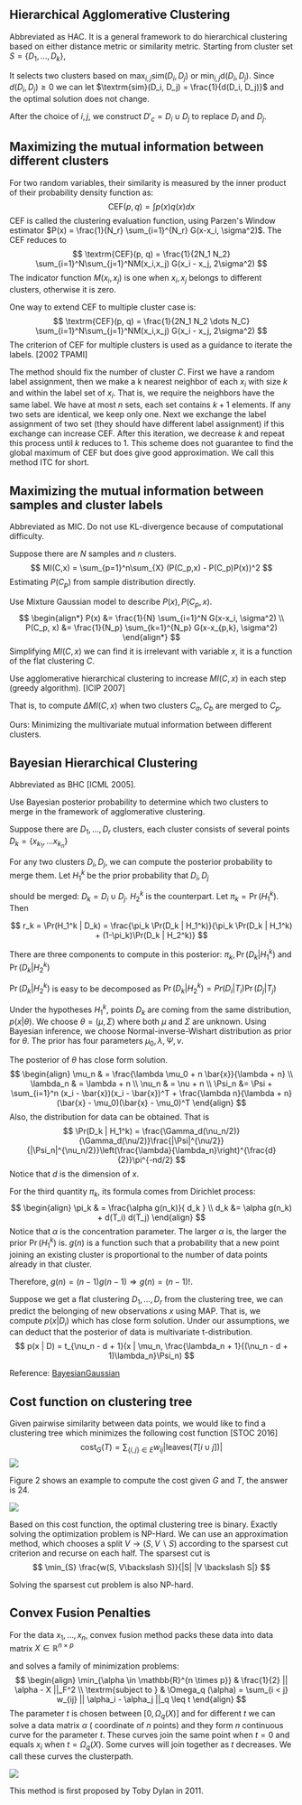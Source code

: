 ## Hierarchical Agglomerative Clustering

Abbreviated as HAC. It is a general framework to do hierarchical clustering based on either distance metric or similarity metric. Starting from cluster set $S = \{D_1, \dots, D_k\}$,

It selects two clusters based on $\max_{i,j} \textrm{sim}(D_i, D_j)$ or $\min_{i,j} \textrm{d}(D_i, D_j)$. Since $d(D_i, D_j)\geq 0$ we can let $\textrm{sim}(D_i, D_j) = \frac{1}{d(D_i, D_j)}$ and the optimal solution does not change.

After the choice of $i,j$, we construct $D'_{c} = D_i \cup D_j$ to replace $D_i$ and $D_j$.

## Maximizing the mutual information between different clusters

For two random variables, their similarity is measured by the inner product of their probability density function as:
$$
\textrm{CEF}(p,q) = \int p(x) q(x)dx
$$
CEF is called the clustering evaluation function, using Parzen's Window estimator $P(x) = \frac{1}{N_r} \sum_{i=1}^{N_r} G(x-x_i, \sigma^2)$. The CEF reduces to
$$
\textrm{CEF}(p, q) = \frac{1}{2N_1 N_2} \sum_{i=1}^N\sum_{j=1}^NM(x_i,x_j) G(x_i - x_j, 2\sigma^2)
$$
The indicator function $M(x_i,x_j)$ is one when $x_i, x_j$ belongs to different clusters, otherwise it is zero.

One way to extend CEF to multiple cluster case is:
$$
\textrm{CEF}(p, q) = \frac{1}{2N_1 N_2 \dots N_C} \sum_{i=1}^N\sum_{j=1}^NM(x_i,x_j) G(x_i - x_j, 2\sigma^2)
$$
The criterion of CEF for multiple clusters is used as a guidance to iterate the labels. [2002 TPAMI]

The method should fix the number of cluster $C$. First we have a random label assignment, then we make a k nearest neighbor of each $x_i$ with size $k$ and within the label set of $x_i$. That is, we require the neighbors have the same label. We have at most $n$ sets, each set contains $k+1$ elements. If any two sets are identical, we keep only one. Next we exchange the label assignment of two set (they should have different label assignment) if this exchange can increase CEF. After this iteration, we decrease $k$ and repeat this process until $k$ reduces to 1. This scheme does not guarantee to find the global maximum of CEF but does give good approximation. We call this method ITC for short. 

## Maximizing the mutual information between samples and cluster labels

Abbreviated as MIC. Do not use KL-divergence because of computational difficulty.

Suppose there are $N$ samples and $n$ clusters.
$$
MI(C,x) = \sum_{p=1}^n\sum_{X} (P(C_p,x) - P(C_p)P(x))^2
$$
Estimating $P(C_p)$ from sample distribution directly. 

Use Mixture Gaussian model to describe $P(x), P(C_p,x)$. 
$$
\begin{align*}
P(x) &= \frac{1}{N} \sum_{i=1}^N G(x-x_i, \sigma^2) \\
P(C_p, x) &= \frac{1}{N_p} \sum_{k=1}^{N_p} G(x-x_{p,k}, \sigma^2)
\end{align*}
$$
Simplifying $MI(C,x)$ we can find it is irrelevant with variable $x$, it is a function of the flat clustering $C$. 

Use agglomerative hierarchical clustering to increase $MI(C,x)$ in each step (greedy algorithm). [ICIP 2007]

That is, to compute $\Delta MI(C,x)$ when two clusters $C_a, C_b$ are merged to $C_p$.

Ours: Minimizing the multivariate mutual information between different clusters.

## Bayesian Hierarchical Clustering

Abbreviated as BHC [ICML 2005].

Use Bayesian posterior probability to determine which two clusters to merge in the framework of agglomerative clustering.

Suppose there are $D_1, \dots, D_r$ clusters, each cluster consists of several points $D_k = \{x_{k_1},\dots x_{k_n}\}$

For any two clusters $D_i, D_j$, we can compute the posterior probability to merge them. Let $H^{k}_1$ be the prior probability that $D_i, D_j$

should be merged: $D_k = D_i \cup D_j$. $H_2^{k}$ is the counterpart. Let $\pi_k = \Pr(H_1^{k})$. Then 

$$
r_k = \Pr(H_1^k | D_k) = \frac{\pi_k \Pr(D_k | H_1^k)}{\pi_k \Pr(D_k | H_1^k) + (1-\pi_k)\Pr(D_k | H_2^k)}
$$

There are three components to compute in this posterior: $\pi_k, \Pr(D_k | H_1^k)$ and $\Pr(D_k | H_2^k)$

$\Pr(D_k | H_2^k)$ is easy to be decomposed as $\Pr(D_k | H_2^k)=Pr(D_i | T_i) \Pr(D_j | T_j)$

Under the hypotheses $H_1^k$, points $D_k$ are coming from the same distribution, $p(x|\theta)$. We choose $\theta = (\mu, \Sigma)$ where both $\mu$ and $\Sigma$ are unknown. Using Bayesian inference, we choose Normal-inverse-Wishart distribution as prior for $\theta$.  The prior has four parameters $\mu_0, \lambda, \Psi, \nu$.

The posterior of $\theta$ has close form solution. 
$$
\begin{align}
\mu_n & = \frac{\lambda \mu_0 + n \bar{x}}{\lambda + n} \\
\lambda_n & = \lambda + n \\
\nu_n & = \nu + n \\
\Psi_n &= \Psi + \sum_{i=1}^n (x_i - \bar{x})(x_i - \bar{x})^T + \frac{\lambda n}{\lambda + n}(\bar{x} - \mu_0)(\bar{x} - \mu_0)^T
\end{align}
$$
Also, the distribution for data can be obtained. That is
$$
\Pr(D_k | H_1^k) = \frac{\Gamma_d(\nu_n/2)}{\Gamma_d(\nu/2)}\frac{|\Psi|^{\nu/2}}{|\Psi_n|^{\nu_n/2}}\left(\frac{\lambda}{\lambda_n}\right)^{\frac{d}{2}}\pi^{-nd/2}
$$
Notice that $d$ is the dimension of $x$.

For the third quantity $\pi_k$, its formula comes from Dirichlet process:
$$
\begin{align}
\pi_k & = \frac{\alpha g(n_k)}{ d_k } \\
d_k &= \alpha g(n_k) + d(T_i) d(T_j)
\end{align}
$$
Notice that $\alpha$ is the concentration parameter. The larger $\alpha$ is, the larger the prior $\Pr(H_1^k)$ is. $g(n)$ is a function such that a probability that a new point joining an existing cluster is proportional to the number of data points already in that cluster.

Therefore, $g(n) = (n-1)g(n-1) \Rightarrow g(n) = (n-1)!$.

Suppose we get a flat clustering $D_1, \dots, D_r$ from the clustering tree, we can predict the belonging of new observations $x$ using MAP. That is, we compute $p(x| D_i)$ which has close form solution. Under our assumptions, we can deduct that the posterior of data is multivariate t-distribution. 
$$
p(x | D) = t_{\nu_n - d + 1}(x | \mu_n, \frac{\lambda_n + 1}{(\nu_n - d + 1)\lambda_n}\Psi_n)
$$

Reference: [BayesianGaussian](https://www.cs.ubc.ca/~murphyk/Papers/bayesGauss.pdf)

## Cost function on clustering tree

Given pairwise similarity between data points, we would like to find a clustering tree which minimizes the following cost function [STOC 2016]
$$
\textrm{cost}_G(T) = \sum_{\{i,j\} \in E} w_{ij} |\textrm{leaves}(T[i\cup j])|
$$
![](./cost_on_tree.png)

Figure 2 shows an example to compute the cost given $G$ and $T$, the answer is 24.

![](optimal_tree_is_binary.png)

Based on this cost function, the optimal clustering tree is binary. Exactly solving the optimization problem is NP-Hard. We can use an approximation method, which chooses a split $V \to (S, V \backslash S)$ according to the sparsest cut criterion and recurse on each half. The sparsest cut is
$$
\min_{S} \frac{w(S, V\backslash S)}{|S| |V \backslash S|}
$$

Solving the sparsest cut problem is also NP-hard. 

## Convex Fusion Penalties

For the data $x_1, \dots, x_n$, convex fusion method packs these data into data matrix $X \in \mathbb{R}^{n \times p}$ 

and solves a family of minimization problems:
$$
\begin{align}
\min_{\alpha \in \mathbb{R}^{n \times p}} & \frac{1}{2} || \alpha - X ||_F^2 \\
\textrm{subject to } & \Omega_q (\alpha) = \sum_{i < j} w_{ij} || \alpha_i - \alpha_j ||_q \leq t
\end{align}
$$
The parameter $t$ is chosen between $[0, \Omega_q(X)]$ and for different $t$ we can solve a data matrix $\alpha$ ( coordinate of $n$ points) and they form $n$ continuous curve for the parameter $t$. These curves join the same point when $t = 0$ and equals $x_i$ when $t = \Omega_q(X)$. Some curves will join together as $t$ decreases. We call these curves the clusterpath.

![](./clusterpath.png)

This method is first proposed by Toby Dylan in 2011.